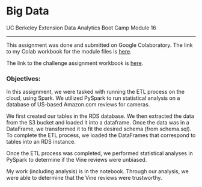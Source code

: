 # Big Data
UC Berkeley Extension Data Analytics Boot Camp Module 16

---

This assignment was done and submitted on Google Colaboratory. The link to my Colab workbook for the module files is [here](https://colab.research.google.com/drive/17uht8ZHqXJov6voWhfsfUFJCSb-fy3T0?usp=sharing).

The link to the challenge assignment workbook is [here](https://colab.research.google.com/drive/1xFXA77m_LkfspLMxnvbwKD8ByIY0aOR7?usp=sharing).

### Objectives:

In this assignment, we were tasked with running the ETL process on the cloud, using Spark. We utilized PySpark to run statistical analysis on a database of US-based Amazon.com reviews for cameras. 

We first created our tables in the RDS database. We then extracted the data from the S3 bucket and loaded it into a dataframe. Once the data was in a DataFrame, we transformed it to fit the desired schema (from schema.sql). To complete the ETL process, we loaded the DataFrames that correspond to tables into an RDS instance.

Once the ETL process was completed, we performed statistical analyses in PySpark to determine if the Vine reviews were unbiased. 

My work (including analysis) is in the notebook. Through our analysis, we were able to determine that the Vine reviews were trustworthy.

